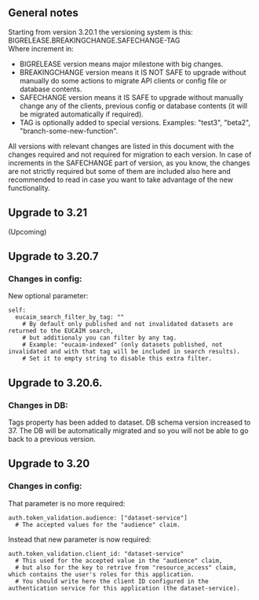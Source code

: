 
## General notes
Starting from version 3.20.1 the versioning system is this:  
BIGRELEASE.BREAKINGCHANGE.SAFECHANGE-TAG  
Where increment in: 
 - BIGRELEASE version means major milestone with big changes.
 - BREAKINGCHANGE version means it IS NOT SAFE to upgrade without manually do some actions to migrate API clients or config file or database contents.
 - SAFECHANGE version means it IS SAFE to upgrade without manually change any of the clients, previous config or database contents (it will be migrated automatically if required).
 - TAG is optionally added to special versions. Examples: "test3", "beta2", "branch-some-new-function".

All versions with relevant changes are listed in this document with the changes required and not required for migration to each version.
In case of increments in the SAFECHANGE part of version, as you know, the changes are not strictly required but some of them are included also here and recommended to read in case you want to take advantage of the new functionality.

## Upgrade to 3.21
(Upcoming)

## Upgrade to 3.20.7
### Changes in config:
New optional parameter:
```
self:
  eucaim_search_filter_by_tag: ""
    # By default only published and not invalidated datasets are returned to the EUCAIM search, 
    # but additionaly you can filter by any tag.
    # Example: "eucaim-indexed" (only datasets published, not invalidated and with that tag will be included in search results).
    # Set it to empty string to disable this extra filter.
```

## Upgrade to 3.20.6.
### Changes in DB:
Tags property has been added to dataset. 
DB schema version increased to 37.
The DB will be automatically migrated and so you will not be able to go back to a previous version.

## Upgrade to 3.20
### Changes in config:
That parameter is no more required:
```
auth.token_validation.audience: ["dataset-service"] 
  # The accepted values for the "audience" claim.
```
Instead that new parameter is now required:
```
auth.token_validation.client_id: "dataset-service"
  # This used for the accepted value in the "audience" claim,
  # but also for the key to retrive from "resource_access" claim, which contains the user's roles for this application.
  # You should write here the client ID configured in the authentication service for this application (the dataset-service).
```
